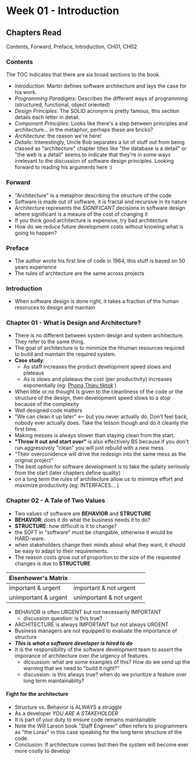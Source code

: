 # Week 01  - Introduction

## Chapters Read

Contents, Forward, Preface, Introduction, CH01, CH02 

### Contents

The TOC indicates that there are six broad sections to the book.

* *Introduction*: Martin defines software architecture and lays the case for his work.
* *Programming Paradigms*: Describes the different ways of programming (structured, functional, object oriented)
* *Design Principles*: The SOLID acronym is pretty famous, this section details each letter in detail. 
* *Component Principles*:  Looks like there's a step between principles and architecture... in the metaphor, perhaps these are bricks?
* *Architecture*: the reason we're here!
* *Details*: Interestingly, Uncle Bob separates a lot of stuff out from being classed as "architecture"  chapter titles like "the database is a detail" or "the web is a detail" seems to indicate that they're in some ways irrelevant to the discussion of software design principles. Looking forward to reading his arguments here :)   

### Forward

- "Architecture" is a metaphor describing the structure of the code
- Software is made out of software, it is fractal and recursive in its nature
- Architecture represents the *SIGNIFICANT* decisions in software design where significant is a meaure of the cost of changing it
- If you think good architecture is expensive, try bad architecture
- How do we reduce future development costs without knowing what is going to happen?

### Preface

- The author wrote his first line of code in 1964, this stuff is based on 50 years experience
- The rules of archtecture are the same across projects

### Introduction

- When software design is done right, it takes a fraction of the human resoruces to design and maintain

### Chapter 01 - What is Design and Architecture?

- There is no different between system design and system architecture. They refer to the same thing.
- The goal of architecture is to minimize the hhuman resources required to build and maintain the required system.
- **Case study**: 
  - As staff increases the product development speed slows and plateaus
  - As is slows and plateaus the cost (per productivity) increases exponentially (eg: [Phong Thieu tiktok](https://www.tiktok.com/@pgt__/video/6993791082811215110) )
- When little or no thought is given to the cleanliness of the code or the structure of the design, then development speed slows to a stop because of the complexity
- Well designed code matters
- "We can clean it up later" <-- but you never actually do. Don't feel back, nobody ever actually does. Take the lesson though and do it cleanly the first time.
- Making messes is always slower than staying clean from the start.
- **"Throw it out and start over"** is also effectively BS because if you don't run aggressively "clean" you will just rebuild with a new mess
- "Their overconidence will drive the redesign into the same mess as the original project"
- The best option for software development is to take the qulaity seriously from the start (later chapters define quality)
- on a long term the rules of architecture allow us to minmize effort and maximize productivity (eg: INTERFACES... )

### Chapter 02 - A Tale of Two Values

- Two values of software are **BEHAVIOR** and **STRUCTURE**
- **BEHAVIOR**: does it do what the business needs it to do? 
- **STRUCTURE**: how difficult is it to change?
- the SOFT in "software" must be changable, otherwise it would be HARD-ware. 
- when stakeholders change their minds about what they want, it should be easy to adapt to their requirements.
- The reason costs grow out of proportion to the size of the requested changes is due to **STRUCTURE**

| Eisenhower's Matrix |  |
|---|---|
| important & urgent | important & not urgent |
| unimportant & urgent | unimportant & not urgent |

- BEHAVIOR is often URGENT but not necessarily IMPORTANT
  - discussion question: is this true?
- ARCHITECTURE is always IMPORTANT but not always URGENT
- Business managers are not equipped to evaluate the importance of structure
- _**This is what a software developer is hired to do**_
- It is the responsibility of the software development team to assert the imporance of architecture over the urgency of features
  - dicsussion: what are some examples of this? How do we send up the warning that we need to "build it right?"
  - discussion: is this always true? when do we prioritize a feature over long term maintainablity?

#### Fight for the architecture

- Structure vs. Behavior is ALWAYS a struggle
- As a developer _YOU ARE A STAKEHOLDER_
- It is part of your duty to ensure code remains maintainable
- Note the Will Larson book "Staff Engineer" often refers to programmers as "the Lorax" in this case speaking for the long term structure of the code.
- Conclusion: If architecture comes last then the system will become ever more costly to develop
